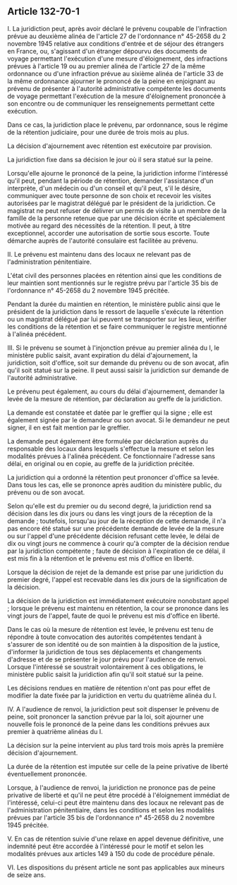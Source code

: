 Article 132-70-1
----
I. La juridiction peut, après avoir déclaré le prévenu coupable de l'infraction
prévue au deuxième alinéa de l'article 27 de l'ordonnance n° 45-2658 du 2
novembre 1945 relative aux conditions d'entrée et de séjour des étrangers en
France, ou, s'agissant d'un étranger dépourvu des documents de voyage permettant
l'exécution d'une mesure d'éloignement, des infractions prévues à l'article 19
ou au premier alinéa de l'article 27 de la même ordonnance ou d'une infraction
prévue au sixième alinéa de l'article 33 de la même ordonnance ajourner le
prononcé de la peine en enjoignant au prévenu de présenter à l'autorité
administrative compétente les documents de voyage permettant l'exécution de la
mesure d'éloignement prononcée à son encontre ou de communiquer les
renseignements permettant cette exécution.

Dans ce cas, la juridiction place le prévenu, par ordonnance, sous le régime de
la rétention judiciaire, pour une durée de trois mois au plus.

La décision d'ajournement avec rétention est exécutoire par provision.

La juridiction fixe dans sa décision le jour où il sera statué sur la peine.

Lorsqu'elle ajourne le prononcé de la peine, la juridiction informe l'intéressé
qu'il peut, pendant la période de rétention, demander l'assistance d'un
interprète, d'un médecin ou d'un conseil et qu'il peut, s'il le désire,
communiquer avec toute personne de son choix et recevoir les visites autorisées
par le magistrat délégué par le président de la juridiction. Ce magistrat ne
peut refuser de délivrer un permis de visite à un membre de la famille de la
personne retenue que par une décision écrite et spécialement motivée au regard
des nécessités de la rétention. Il peut, à titre exceptionnel, accorder une
autorisation de sortie sous escorte. Toute démarche auprès de l'autorité
consulaire est facilitée au prévenu.

II. Le prévenu est maintenu dans des locaux ne relevant pas de l'administration
pénitentiaire.

L'état civil des personnes placées en rétention ainsi que les conditions de leur
maintien sont mentionnés sur le registre prévu par l'article 35 bis de
l'ordonnance n° 45-2658 du 2 novembre 1945 précitée.

Pendant la durée du maintien en rétention, le ministère public ainsi que le
président de la juridiction dans le ressort de laquelle s'exécute la rétention
ou un magistrat délégué par lui peuvent se transporter sur les lieux, vérifier
les conditions de la rétention et se faire communiquer le registre mentionné à
l'alinéa précédent.

III. Si le prévenu se soumet à l'injonction prévue au premier alinéa du I, le
ministère public saisit, avant expiration du délai d'ajournement, la
juridiction, soit d'office, soit sur demande du prévenu ou de son avocat, afin
qu'il soit statué sur la peine. Il peut aussi saisir la juridiction sur demande
de l'autorité administrative.

Le prévenu peut également, au cours du délai d'ajournement, demander la levée de
la mesure de rétention, par déclaration au greffe de la juridiction.

La demande est constatée et datée par le greffier qui la signe ; elle est
également signée par le demandeur ou son avocat. Si le demandeur ne peut signer,
il en est fait mention par le greffier.

La demande peut également être formulée par déclaration auprès du responsable
des locaux dans lesquels s'effectue la mesure et selon les modalités prévues à
l'alinéa précédent. Ce fonctionnaire l'adresse sans délai, en original ou en
copie, au greffe de la juridiction précitée.

La juridiction qui a ordonné la rétention peut prononcer d'office sa levée. Dans
tous les cas, elle se prononce après audition du ministère public, du prévenu ou
de son avocat.

Selon qu'elle est du premier ou du second degré, la juridiction rend sa décision
dans les dix jours ou dans les vingt jours de la réception de la demande ;
toutefois, lorsqu'au jour de la réception de cette demande, il n'a pas encore
été statué sur une précédente demande de levée de la mesure ou sur l'appel d'une
précédente décision refusant cette levée, le délai de dix ou vingt jours ne
commence à courir qu'à compter de la décision rendue par la juridiction
compétente ; faute de décision à l'expiration de ce délai, il est mis fin à la
rétention et le prévenu est mis d'office en liberté.

Lorsque la décision de rejet de la demande est prise par une juridiction du
premier degré, l'appel est recevable dans les dix jours de la signification de
la décision.

La décision de la juridiction est immédiatement exécutoire nonobstant appel ;
lorsque le prévenu est maintenu en rétention, la cour se prononce dans les vingt
jours de l'appel, faute de quoi le prévenu est mis d'office en liberté.

Dans le cas où la mesure de rétention est levée, le prévenu est tenu de répondre
à toute convocation des autorités compétentes tendant à s'assurer de son
identité ou de son maintien à la disposition de la justice, d'informer la
juridiction de tous ses déplacements et changements d'adresse et de se présenter
le jour prévu pour l'audience de renvoi. Lorsque l'intéressé se soustrait
volontairement à ces obligations, le ministère public saisit la juridiction afin
qu'il soit statué sur la peine.

Les décisions rendues en matière de rétention n'ont pas pour effet de modifier
la date fixée par la juridiction en vertu du quatrième alinéa du I.

IV. A l'audience de renvoi, la juridiction peut soit dispenser le prévenu de
peine, soit prononcer la sanction prévue par la loi, soit ajourner une nouvelle
fois le prononcé de la peine dans les conditions prévues aux premier à quatrième
alinéas du I.

La décision sur la peine intervient au plus tard trois mois après la première
décision d'ajournement.

La durée de la rétention est imputée sur celle de la peine privative de liberté
éventuellement prononcée.

Lorsque, à l'audience de renvoi, la juridiction ne prononce pas de peine
privative de liberté et qu'il ne peut être procédé à l'éloignement immédiat de
l'intéressé, celui-ci peut être maintenu dans des locaux ne relevant pas de
l'administration pénitentiaire, dans les conditions et selon les modalités
prévues par l'article 35 bis de l'ordonnance n° 45-2658 du 2 novembre 1945
précitée.

V. En cas de rétention suivie d'une relaxe en appel devenue définitive, une
indemnité peut être accordée à l'intéressé pour le motif et selon les modalités
prévues aux articles 149 à 150 du code de procédure pénale.

VI. Les dispositions du présent article ne sont pas applicables aux mineurs de
seize ans.
